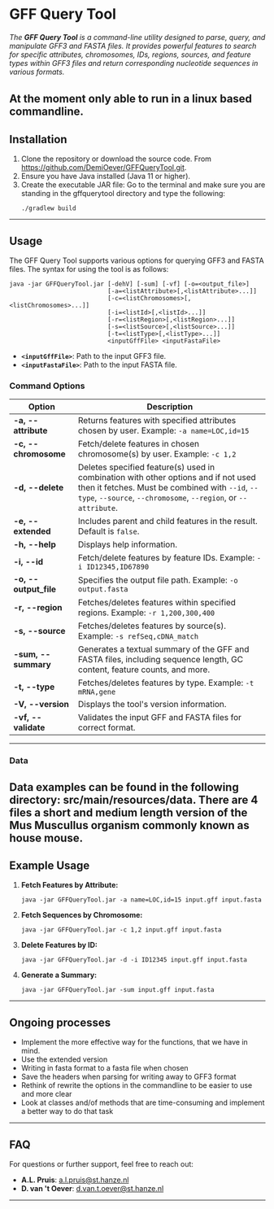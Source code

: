# GFF Query Tool

###### The **GFF Query Tool** is a command-line utility designed to parse, query, and manipulate GFF3 and FASTA files. It provides powerful features to search for specific attributes, chromosomes, IDs, regions, sources, and feature types within GFF3 files and return corresponding nucleotide sequences in various formats.
At the moment only able to run in a linux based commandline.
---

## Installation

1. Clone the repository or download the source code. From https://github.com/DemiOever/GFFQueryTool.git.
2. Ensure you have Java installed (Java 11 or higher).
3. Create the executable JAR file:
   Go to the terminal and make sure you are standing in the gffquerytool directory and type the following:
   ```
   ./gradlew build
   ```
   

---

## Usage

The GFF Query Tool supports various options for querying GFF3 and FASTA files. The syntax for using the tool is as follows:

```
java -jar GFFQueryTool.jar [-dehV] [-sum] [-vf] [-o=<output_file>] 
                           [-a=<listAttribute>[,<listAttribute>...]] 
                           [-c=<listChromosomes>[,<listChromosomes>...]] 
                           [-i=<listId>[,<listId>...]] 
                           [-r=<listRegion>[,<listRegion>...]] 
                           [-s=<listSource>[,<listSource>...]] 
                           [-t=<listType>[,<listType>...]] 
                           <inputGffFile> <inputFastaFile>
```

- **`<inputGffFile>`**: Path to the input GFF3 file.
- **`<inputFastaFile>`**: Path to the input FASTA file.

### Command Options

| Option | Description                                                                                                                                                                                            |
|--------|--------------------------------------------------------------------------------------------------------------------------------------------------------------------------------------------------------|
| **-a, --attribute** | Returns features with specified attributes chosen by user. Example: `-a name=LOC,id=15`                                                                                                                |
| **-c, --chromosome** | Fetch/delete features in chosen chromosome(s) by user. Example: `-c 1,2`                                                                                                                               |
| **-d, --delete** | Deletes specified feature(s) used in combination with other options and if not used then it fetches. Must be combined with `--id`, `--type`, `--source`, `--chromosome`, `--region`, or `--attribute`. |
| **-e, --extended** | Includes parent and child features in the result. Default is `false`.                                                                                                                                  |
| **-h, --help** | Displays help information.                                                                                                                                                                             |
| **-i, --id** | Fetch/delete features by feature IDs. Example: `-i ID12345,ID67890`                                                                                                                                    |
| **-o, --output_file** | Specifies the output file path. Example: `-o output.fasta`                                                                                                                                             |
| **-r, --region** | Fetches/deletes features within specified regions. Example: `-r 1,200,300,400`                                                                                                                         |
| **-s, --source** | Fetches/deletes features by source(s). Example: `-s refSeq,cDNA_match`                                                                                                                                 |
| **-sum, --summary** | Generates a textual summary of the GFF and FASTA files, including sequence length, GC content, feature counts, and more.                                                                               |
| **-t, --type** | Fetches/deletes features by type. Example: `-t mRNA,gene`                                                                                                                                                      |
| **-V, --version** | Displays the tool's version information.                                                                                                                                                               |
| **-vf, --validate** | Validates the input GFF and FASTA files for correct format.                                                                                                                                            |

___
### Data
Data examples can be found in the following directory: src/main/resources/data. There are 4 files a short and medium length
version of the Mus Muscullus organism commonly known as house mouse.
---

## Example Usage

1. **Fetch Features by Attribute:**
   ```
   java -jar GFFQueryTool.jar -a name=LOC,id=15 input.gff input.fasta
   ```

2. **Fetch Sequences by Chromosome:**
   ```
   java -jar GFFQueryTool.jar -c 1,2 input.gff input.fasta
   ```

3. **Delete Features by ID:**
   ```
   java -jar GFFQueryTool.jar -d -i ID12345 input.gff input.fasta
   ```

4. **Generate a Summary:**
   ```
   java -jar GFFQueryTool.jar -sum input.gff input.fasta
   ```

---
## Ongoing processes
* Implement the more effective way for the functions, that we have in mind.
* Use the extended version
* Writing in fasta format to a fasta file when chosen
* Save the headers when parsing for writing away to GFF3 format
* Rethink of rewrite the options in the commandline to be easier to use and more clear
* Look at classes and/of methods that are time-consuming and implement a better way to do that task 
___

## FAQ

For questions or further support, feel free to reach out:

- **A.L. Pruis**: a.l.pruis@st.hanze.nl
- **D. van 't Oever**: d.van.t.oever@st.hanze.nl

---